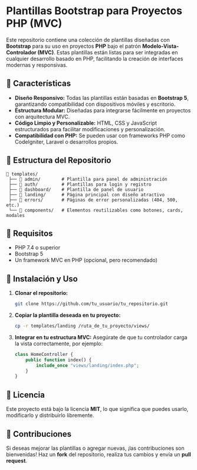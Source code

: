 # Plantillas Bootstrap para Proyectos PHP (MVC)

Este repositorio contiene una colección de plantillas diseñadas con **Bootstrap** para su uso en proyectos **PHP** bajo el patrón **Modelo-Vista-Controlador (MVC)**. Estas plantillas están listas para ser integradas en cualquier desarrollo basado en PHP, facilitando la creación de interfaces modernas y responsivas.

## 🚀 Características

- **Diseño Responsivo:** Todas las plantillas están basadas en **Bootstrap 5**, garantizando compatibilidad con dispositivos móviles y escritorio.
- **Estructura Modular:** Diseñadas para integrarse fácilmente en proyectos con arquitectura MVC.
- **Código Limpio y Personalizable:** HTML, CSS y JavaScript estructurados para facilitar modificaciones y personalización.
- **Compatibilidad con PHP:** Se pueden usar con frameworks PHP como CodeIgniter, Laravel o desarrollos propios.

## 📂 Estructura del Repositorio

```
📂 templates/
 ├── 📂 admin/        # Plantilla para panel de administración
 ├── 📂 auth/         # Plantillas para login y registro
 ├── 📂 dashboard/    # Plantilla de panel de usuario
 ├── 📂 landing/      # Página principal con diseño atractivo
 ├── 📂 errors/       # Páginas de error personalizadas (404, 500, etc.)
 └── 📂 components/   # Elementos reutilizables como botones, cards, modales
```

## 📌 Requisitos

- PHP 7.4 o superior
- Bootstrap 5
- Un framework MVC en PHP (opcional, pero recomendado)

## 📖 Instalación y Uso

1. **Clonar el repositorio:**
   ```sh
   git clone https://github.com/tu_usuario/tu_repositorio.git
   ```
2. **Copiar la plantilla deseada en tu proyecto:**
   ```sh
   cp -r templates/landing /ruta_de_tu_proyecto/views/
   ```
3. **Integrar en tu estructura MVC:** Asegúrate de que tu controlador carga la vista correctamente, por ejemplo:
   ```php
   class HomeController {
       public function index() {
           include_once "views/landing/index.php";
       }
   }
   ```

## 📄 Licencia
Este proyecto está bajo la licencia **MIT**, lo que significa que puedes usarlo, modificarlo y distribuirlo libremente.

## 🤝 Contribuciones
Si deseas mejorar las plantillas o agregar nuevas, ¡las contribuciones son bienvenidas! Haz un **fork** del repositorio, realiza tus cambios y envía un **pull request**.

